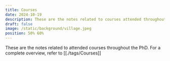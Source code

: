 ```yaml
---
title: Courses
date: 2024-10-19
description: These are the notes related to courses attended throughout the PhD
draft: false
image: /static/background/village.jpeg
position: 50% 60%
---
```


These are the notes related to attended courses throughout the PhD.
For a complete overview, refer to [[./tags/Courses]]
